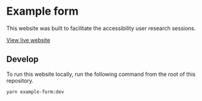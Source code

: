 # Example form

This website was built to facilitate the accessibility user research sessions.

[View live website](https://design-system.agriculture.gov.au/example-form)

## Develop

To run this website locally, run the following command from the root of this repository.

```sh
yarn example-form:dev
```

